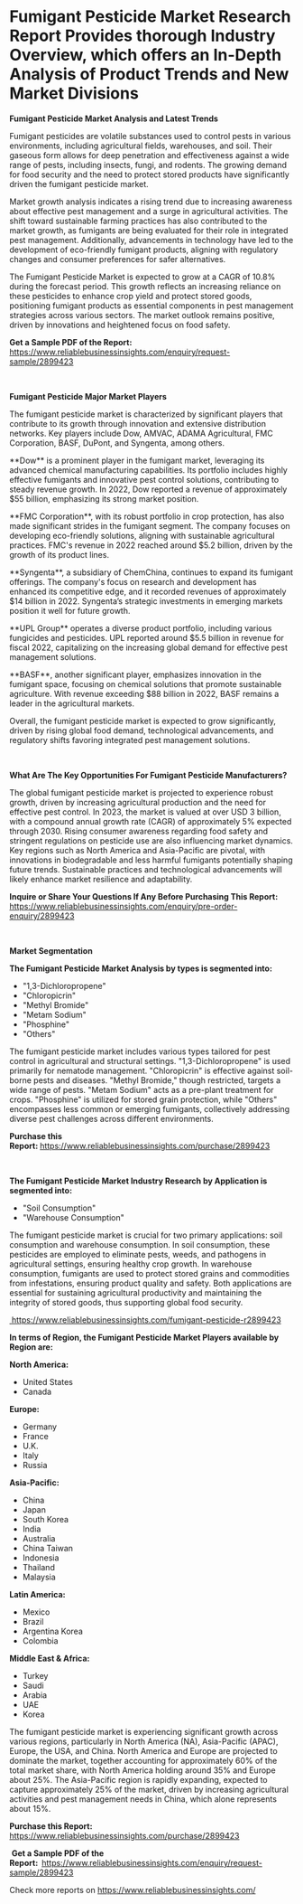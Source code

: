 <p><h1>Fumigant Pesticide Market Research Report Provides thorough Industry Overview, which offers an In-Depth Analysis of Product Trends and New Market Divisions</h1></p><p><strong>Fumigant Pesticide Market Analysis and Latest Trends</strong></p>
<p><p>Fumigant pesticides are volatile substances used to control pests in various environments, including agricultural fields, warehouses, and soil. Their gaseous form allows for deep penetration and effectiveness against a wide range of pests, including insects, fungi, and rodents. The growing demand for food security and the need to protect stored products have significantly driven the fumigant pesticide market.</p><p>Market growth analysis indicates a rising trend due to increasing awareness about effective pest management and a surge in agricultural activities. The shift toward sustainable farming practices has also contributed to the market growth, as fumigants are being evaluated for their role in integrated pest management. Additionally, advancements in technology have led to the development of eco-friendly fumigant products, aligning with regulatory changes and consumer preferences for safer alternatives.</p><p>The Fumigant Pesticide Market is expected to grow at a CAGR of 10.8% during the forecast period. This growth reflects an increasing reliance on these pesticides to enhance crop yield and protect stored goods, positioning fumigant products as essential components in pest management strategies across various sectors. The market outlook remains positive, driven by innovations and heightened focus on food safety.</p></p>
<p><strong>Get a Sample PDF of the Report:&nbsp;</strong> <a href="https://www.reliablebusinessinsights.com/enquiry/request-sample/2899423?utm_campaign=2321&utm_medium=2&utm_source=Github&utm_content=ia&utm_term=15032025&utm_id=fumigant-pesticide">https://www.reliablebusinessinsights.com/enquiry/request-sample/2899423</a></p>
<p>&nbsp;</p>
<p><strong>Fumigant Pesticide Major Market Players</strong></p>
<p><p>The fumigant pesticide market is characterized by significant players that contribute to its growth through innovation and extensive distribution networks. Key players include Dow, AMVAC, ADAMA Agricultural, FMC Corporation, BASF, DuPont, and Syngenta, among others.</p><p>**Dow** is a prominent player in the fumigant market, leveraging its advanced chemical manufacturing capabilities. Its portfolio includes highly effective fumigants and innovative pest control solutions, contributing to steady revenue growth. In 2022, Dow reported a revenue of approximately $55 billion, emphasizing its strong market position.</p><p>**FMC Corporation**, with its robust portfolio in crop protection, has also made significant strides in the fumigant segment. The company focuses on developing eco-friendly solutions, aligning with sustainable agricultural practices. FMC's revenue in 2022 reached around $5.2 billion, driven by the growth of its product lines.</p><p>**Syngenta**, a subsidiary of ChemChina, continues to expand its fumigant offerings. The company's focus on research and development has enhanced its competitive edge, and it recorded revenues of approximately $14 billion in 2022. Syngenta’s strategic investments in emerging markets position it well for future growth.</p><p>**UPL Group** operates a diverse product portfolio, including various fungicides and pesticides. UPL reported around $5.5 billion in revenue for fiscal 2022, capitalizing on the increasing global demand for effective pest management solutions.</p><p>**BASF**, another significant player, emphasizes innovation in the fumigant space, focusing on chemical solutions that promote sustainable agriculture. With revenue exceeding $88 billion in 2022, BASF remains a leader in the agricultural markets.</p><p>Overall, the fumigant pesticide market is expected to grow significantly, driven by rising global food demand, technological advancements, and regulatory shifts favoring integrated pest management solutions.</p></p>
<p>&nbsp;</p>
<p><strong>What Are The Key Opportunities For Fumigant Pesticide Manufacturers?</strong></p>
<p><p>The global fumigant pesticide market is projected to experience robust growth, driven by increasing agricultural production and the need for effective pest control. In 2023, the market is valued at over USD 3 billion, with a compound annual growth rate (CAGR) of approximately 5% expected through 2030. Rising consumer awareness regarding food safety and stringent regulations on pesticide use are also influencing market dynamics. Key regions such as North America and Asia-Pacific are pivotal, with innovations in biodegradable and less harmful fumigants potentially shaping future trends. Sustainable practices and technological advancements will likely enhance market resilience and adaptability.</p></p>
<p><strong>Inquire or Share Your Questions If Any Before Purchasing This Report:</strong> <a href="https://www.reliablebusinessinsights.com/enquiry/pre-order-enquiry/2899423?utm_campaign=2321&utm_medium=2&utm_source=Github&utm_content=ia&utm_term=15032025&utm_id=fumigant-pesticide">https://www.reliablebusinessinsights.com/enquiry/pre-order-enquiry/2899423</a></p>
<p>&nbsp;</p>
<p><strong>Market Segmentation</strong></p>
<p><strong>The Fumigant Pesticide Market Analysis by types is segmented into:</strong></p>
<p><ul><li>"1,3-Dichloropropene"</li><li>"Chloropicrin"</li><li>"Methyl Bromide"</li><li>"Metam Sodium"</li><li>"Phosphine"</li><li>"Others"</li></ul></p>
<p><p>The fumigant pesticide market includes various types tailored for pest control in agricultural and structural settings. "1,3-Dichloropropene" is used primarily for nematode management. "Chloropicrin" is effective against soil-borne pests and diseases. "Methyl Bromide," though restricted, targets a wide range of pests. "Metam Sodium" acts as a pre-plant treatment for crops. "Phosphine" is utilized for stored grain protection, while "Others" encompasses less common or emerging fumigants, collectively addressing diverse pest challenges across different environments.</p></p>
<p><strong>Purchase this Report:&nbsp;</strong><a href="https://www.reliablebusinessinsights.com/purchase/2899423?utm_campaign=2321&utm_medium=2&utm_source=Github&utm_content=ia&utm_term=15032025&utm_id=fumigant-pesticide">https://www.reliablebusinessinsights.com/purchase/2899423</a></p>
<p>&nbsp;</p>
<p><strong>The Fumigant Pesticide Market Industry Research by Application is segmented into:</strong></p>
<p><ul><li>"Soil Consumption"</li><li>"Warehouse Consumption"</li></ul></p>
<p><p>The fumigant pesticide market is crucial for two primary applications: soil consumption and warehouse consumption. In soil consumption, these pesticides are employed to eliminate pests, weeds, and pathogens in agricultural settings, ensuring healthy crop growth. In warehouse consumption, fumigants are used to protect stored grains and commodities from infestations, ensuring product quality and safety. Both applications are essential for sustaining agricultural productivity and maintaining the integrity of stored goods, thus supporting global food security.</p></p>
<p><a href="https://www.reliablebusinessinsights.com/fumigant-pesticide-r2899423?utm_campaign=2321&utm_medium=2&utm_source=Github&utm_content=ia&utm_term=15032025&utm_id=fumigant-pesticide">&nbsp;https://www.reliablebusinessinsights.com/fumigant-pesticide-r2899423</a></p>
<p><strong>In terms of Region, the Fumigant Pesticide Market Players available by Region are:</strong></p>
<p>
    <p> <strong> North America: </strong>
        <ul>
            <li>United States</li>
            <li>Canada</li>
        </ul>
        </p> 
    <p> <strong> Europe: </strong>
        <ul>
            <li>Germany</li>
            <li>France</li>
            <li>U.K.</li>
            <li>Italy</li>
            <li>Russia</li>
        </ul>
        </p> 
    <p> <strong> Asia-Pacific: </strong>
        <ul>
            <li>China</li>
            <li>Japan</li>
            <li>South Korea</li>
            <li>India</li>
            <li>Australia</li>
            <li>China Taiwan</li>
            <li>Indonesia</li>
            <li>Thailand</li>
            <li>Malaysia</li>
        </ul>
        </p> 
    <p> <strong> Latin America: </strong>
        <ul>
            <li>Mexico</li>
            <li>Brazil</li>
            <li>Argentina Korea</li>
            <li>Colombia</li>
        </ul>
        </p> 
    <p> <strong> Middle East & Africa: </strong>
        <ul>
            <li>Turkey</li>
            <li>Saudi</li>
            <li>Arabia</li>
            <li>UAE</li>
            <li>Korea</li>
        </ul>
    </p>
    </p>
<p><p>The fumigant pesticide market is experiencing significant growth across various regions, particularly in North America (NA), Asia-Pacific (APAC), Europe, the USA, and China. North America and Europe are projected to dominate the market, together accounting for approximately 60% of the total market share, with North America holding around 35% and Europe about 25%. The Asia-Pacific region is rapidly expanding, expected to capture approximately 25% of the market, driven by increasing agricultural activities and pest management needs in China, which alone represents about 15%.</p></p>
<p><strong>Purchase this Report: </strong><a href="https://www.reliablebusinessinsights.com/purchase/2899423?utm_campaign=2321&utm_medium=2&utm_source=Github&utm_content=ia&utm_term=15032025&utm_id=fumigant-pesticide">https://www.reliablebusinessinsights.com/purchase/2899423</a></p>
<p>&nbsp;<strong>Get a Sample PDF of the Report:&nbsp;&nbsp;</strong><a href="https://www.reliablebusinessinsights.com/enquiry/request-sample/2899423?utm_campaign=2321&utm_medium=2&utm_source=Github&utm_content=ia&utm_term=15032025&utm_id=fumigant-pesticide">https://www.reliablebusinessinsights.com/enquiry/request-sample/2899423</a></p>
<p><strong></strong></p>
<p>Check more reports on <a href="https://www.reliablebusinessinsights.com/?utm_campaign=2321&utm_medium=2&utm_source=Github&utm_content=ia&utm_term=15032025&utm_id=fumigant-pesticide">https://www.reliablebusinessinsights.com/</a></p>